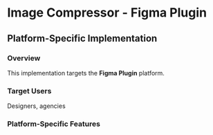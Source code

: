 # Image Compressor - Figma Plugin

## Platform-Specific Implementation

### Overview
This implementation targets the **Figma Plugin** platform.

### Target Users
Designers, agencies

### Platform-Specific Features
